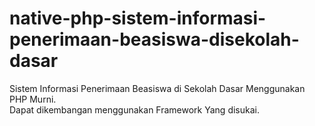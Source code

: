 # native-php-sistem-informasi-penerimaan-beasiswa-disekolah-dasar

Sistem Informasi Penerimaan Beasiswa di Sekolah Dasar Menggunakan PHP Murni. <br>
Dapat dikembangan menggunakan Framework Yang disukai.